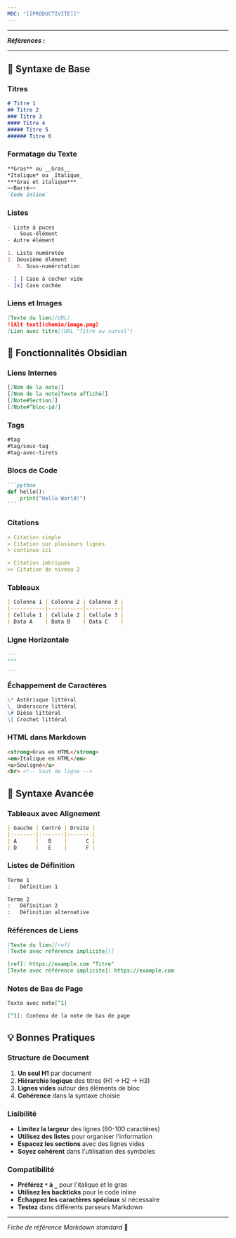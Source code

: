 ```yaml
---
MOC: "[[PRODUCTIVITE]]"
---
```


---
***Références :***

---





## 📝 Syntaxe de Base

### Titres

```markdown
# Titre 1
## Titre 2
### Titre 3
#### Titre 4
##### Titre 5
###### Titre 6
```

### Formatage du Texte

```markdown
**Gras** ou __Gras__
*Italique* ou _Italique_
***Gras et italique***
~~Barré~~
`Code inline`
```

### Listes

```markdown
- Liste à puces
  - Sous-élément
- Autre élément

1. Liste numérotée
2. Deuxième élément
   3. Sous-numérotation

- [ ] Case à cocher vide
- [x] Case cochée
```

### Liens et Images

```markdown
[Texte du lien](URL)
![Alt text](chemin/image.png)
[Lien avec titre](URL "Titre au survol")
```

## 🔗 Fonctionnalités Obsidian

### Liens Internes

```markdown
[[Nom de la note]]
[[Nom de la note|Texte affiché]]
[[Note#Section]]
[[Note#^bloc-id]]
```

### Tags

```markdown
#tag
#tag/sous-tag
#tag-avec-tirets
```

### Blocs de Code

````markdown
```python
def hello():
    print("Hello World!")
```
````

### Citations

```markdown
> Citation simple
> Citation sur plusieurs lignes
> continue ici

> Citation imbriquée
>> Citation de niveau 2
```

### Tableaux

```markdown
| Colonne 1 | Colonne 2 | Colonne 3 |
|-----------|-----------|-----------|
| Cellule 1 | Cellule 2 | Cellule 3 |
| Data A    | Data B    | Data C    |
```

### Ligne Horizontale

```markdown
---
***
___
```

### Échappement de Caractères

```markdown
\* Astérisque littéral
\_ Underscore littéral
\# Dièse littéral
\[ Crochet littéral
```

### HTML dans Markdown

```markdown
<strong>Gras en HTML</strong>
<em>Italique en HTML</em>
<u>Souligné</u>
<br> <!-- Saut de ligne -->
```

## 🔧 Syntaxe Avancée

### Tableaux avec Alignement

```markdown
| Gauche | Centré | Droite |
|:-------|:------:|-------:|
| A      |   B    |      C |
| D      |   E    |      F |
```

### Listes de Définition

```markdown
Terme 1
:   Définition 1

Terme 2
:   Définition 2
:   Définition alternative
```

### Références de Liens

```markdown
[Texte du lien][ref]
[Texte avec référence implicite][]

[ref]: https://example.com "Titre"
[Texte avec référence implicite]: https://example.com
```

### Notes de Bas de Page

```markdown
Texte avec note[^1]

[^1]: Contenu de la note de bas de page
```

## 💡 Bonnes Pratiques

### Structure de Document

1. **Un seul H1** par document
2. **Hiérarchie logique** des titres (H1 → H2 → H3)
3. **Lignes vides** autour des éléments de bloc
4. **Cohérence** dans la syntaxe choisie

### Lisibilité

- **Limitez la largeur** des lignes (80-100 caractères)
- **Utilisez des listes** pour organiser l'information
- **Espacez les sections** avec des lignes vides
- **Soyez cohérent** dans l'utilisation des symboles

### Compatibilité

- **Préférez `*` à `_`** pour l'italique et le gras
- **Utilisez les backticks** pour le code inline
- **Échappez les caractères spéciaux** si nécessaire
- **Testez** dans différents parseurs Markdown

---

_Fiche de référence Markdown standard_ 📝